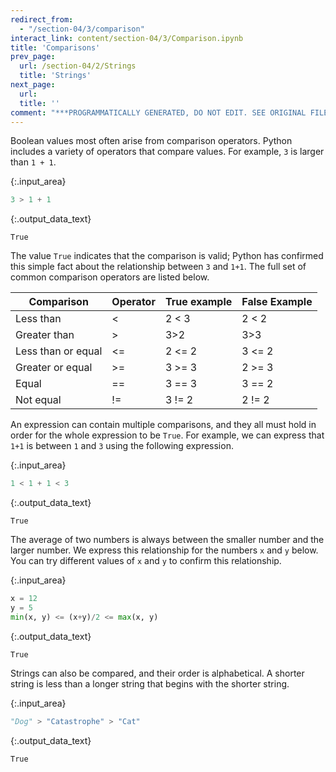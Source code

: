 ```yaml
---
redirect_from:
  - "/section-04/3/comparison"
interact_link: content/section-04/3/Comparison.ipynb
title: 'Comparisons'
prev_page:
  url: /section-04/2/Strings
  title: 'Strings'
next_page:
  url: 
  title: ''
comment: "***PROGRAMMATICALLY GENERATED, DO NOT EDIT. SEE ORIGINAL FILES IN /content***"
---
```


  <script src="https://cdn.jsdelivr.net/npm/vega@3"></script>
  <script src="https://cdn.jsdelivr.net/npm/vega-lite@2"></script>
  <script src="https://cdn.jsdelivr.net/npm/vega-embed@3"></script>
  

Boolean values most often arise from comparison operators. Python includes a variety of operators that compare values. For example, `3` is larger than `1 + 1`.



{:.input_area}
```python
3 > 1 + 1
```




    

{:.output_data_text}
```
True
```




The value `True` indicates that the comparison is valid; Python has confirmed this simple fact about the relationship between `3` and `1+1`. The full set of common comparison operators are listed below.

| Comparison         | Operator | True example | False Example |
|--------------------|----------|--------------|---------------|
| Less than          | <        | 2 < 3        | 2 < 2         |
| Greater than       | >        | 3>2          | 3>3           |
| Less than or equal | <=       | 2 <= 2       | 3 <= 2        |
| Greater or equal   | >=       | 3 >= 3       | 2 >= 3        |
| Equal              | ==       | 3 == 3       | 3 == 2        |
| Not equal          | !=       | 3 != 2       | 2 != 2        |

An expression can contain multiple comparisons, and they all must hold in order for the whole expression to be `True`. For example, we can express that `1+1` is between `1` and `3` using the following expression.



{:.input_area}
```python
1 < 1 + 1 < 3
```




    

{:.output_data_text}
```
True
```




The average of two numbers is always between the smaller number and the larger number. We express this relationship for the numbers `x` and `y` below. You can try different values of `x` and `y` to confirm this relationship.



{:.input_area}
```python
x = 12
y = 5
min(x, y) <= (x+y)/2 <= max(x, y)
```




    

{:.output_data_text}
```
True
```




Strings can also be compared, and their order is alphabetical. A shorter string is less than a longer string that begins with the shorter string.



{:.input_area}
```python
"Dog" > "Catastrophe" > "Cat"
```




    

{:.output_data_text}
```
True
```



